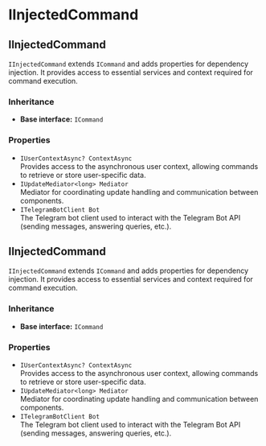 # IInjectedCommand

## IInjectedCommand

`IInjectedCommand` extends `ICommand` and adds properties for dependency injection. It provides access to essential services and context required for command execution.

### Inheritance

* **Base interface:** `ICommand`

### Properties

* `IUserContextAsync? ContextAsync`\
  Provides access to the asynchronous user context, allowing commands to retrieve or store user-specific data.
* `IUpdateMediator<long> Mediator`\
  Mediator for coordinating update handling and communication between components.
* `ITelegramBotClient Bot`\
  The Telegram bot client used to interact with the Telegram Bot API (sending messages, answering queries, etc.).

## IInjectedCommand

`IInjectedCommand` extends `ICommand` and adds properties for dependency injection. It provides access to essential services and context required for command execution.

### Inheritance

* **Base interface:** `ICommand`

### Properties

* `IUserContextAsync? ContextAsync`\
  Provides access to the asynchronous user context, allowing commands to retrieve or store user-specific data.
* `IUpdateMediator<long> Mediator`\
  Mediator for coordinating update handling and communication between components.
* `ITelegramBotClient Bot`\
  The Telegram bot client used to interact with the Telegram Bot API (sending messages, answering queries, etc.).
